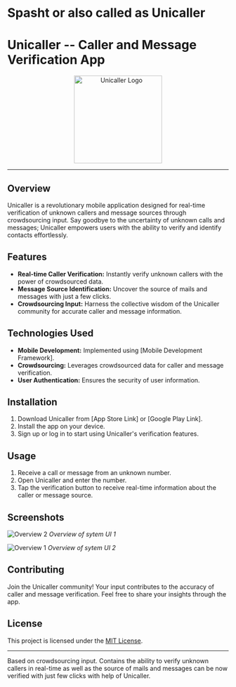 # Spasht or also called as Unicaller

# Unicaller -- Caller and Message Verification App

<p align="center">
  <img src="https://none.png" alt="Unicaller Logo" width="200"/>
</p>

---

## Overview

Unicaller is a revolutionary mobile application designed for real-time verification of unknown callers and message sources through crowdsourcing input. Say goodbye to the uncertainty of unknown calls and messages; Unicaller empowers users with the ability to verify and identify contacts effortlessly.

## Features

- **Real-time Caller Verification:** Instantly verify unknown callers with the power of crowdsourced data.
- **Message Source Identification:** Uncover the source of mails and messages with just a few clicks.
- **Crowdsourcing Input:** Harness the collective wisdom of the Unicaller community for accurate caller and message information.

## Technologies Used

- **Mobile Development:** Implemented using [Mobile Development Framework].
- **Crowdsourcing:** Leverages crowdsourced data for caller and message verification.
- **User Authentication:** Ensures the security of user information.

## Installation

1. Download Unicaller from [App Store Link] or [Google Play Link].
2. Install the app on your device.
3. Sign up or log in to start using Unicaller's verification features.

## Usage

1. Receive a call or message from an unknown number.
2. Open Unicaller and enter the number.
3. Tap the verification button to receive real-time information about the caller or message source.

## Screenshots

![Overview 2](https://github.com/SarvT/Spasht/assets/91484197/9b5ddd07-a4dd-485b-bcd3-6330db74d51c)
*Overview of sytem UI 1*


![Overview 1](https://github.com/SarvT/Spasht/assets/91484197/7719f62c-ade7-4afa-9cf5-1c20c6530941)
*Overview of sytem UI 2*




## Contributing

Join the Unicaller community! Your input contributes to the accuracy of caller and message verification. Feel free to share your insights through the app.

## License

This project is licensed under the [MIT License](LICENSE).

---

Based on crowdsourcing input. Contains the ability to verify unknown callers in real-time as well as the source of mails and messages can be now verified with just few clicks with help of Unicaller.


